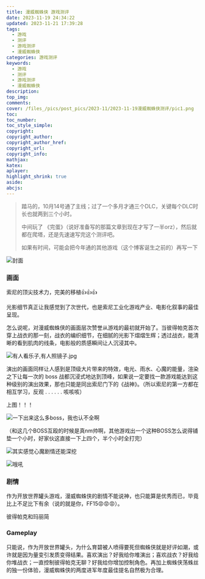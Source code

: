 ```yaml
---
title: 漫威蜘蛛侠 游戏测评
date: 2023-11-19 24:34:22
updated: 2023-11-21 17:39:28
tags:
  - 游戏
  - 测评
  - 游戏测评
  - 漫威蜘蛛侠
categories: 游戏测评
keywords:
  - 游戏
  - 测评
  - 游戏测评
  - 漫威蜘蛛侠
description: 
top_img:
comments:
cover: /files_/pics/post_pics/2023-11/2023-11-19漫威蜘蛛侠测评/pic1.png
toc:
toc_number:
toc_style_simple:
copyright:
copyright_author:
copyright_author_href:
copyright_url:
copyright_info:
mathjax:
katex:
aplayer:
highlight_shrink: true
aside:
abcjs:
---
```


> 踏马的，10月14号通了主线；过了一个多月才通三个DLC，关键每个DLC时长也就两到三个小时。
>
> 中间玩了 《完蛋》（说好准备写的那篇文章到现在才写了一半orz），然后就都在爬塔，还是先速速写完这个测评吧。
>
> 如果有时间，可能会把今年通的其他游戏（这个博客诞生之前的）再写一下

![封面](/Cx330-502-Blogs/files_/pics/post_pics/2023-11/2023-09-18最后生还者测评/pic1.png)

### 画面

索尼的顶尖技术力，完美的移植👍👍👍

光影细节真正让我感觉到了次世代，也是索尼工业化游戏产业、电影化叙事的最佳呈现。

怎么说呢，对漫威蜘蛛侠的画面层次赞誉从游戏的最初就开始了。当彼得帕克首次穿上战衣的那一刻，战衣的编织细节，在细腻的光影下熠熠生辉；透过战衣，能清晰的看到肌肉的线条，电影般的质感瞬间让人沉浸其中。

![有人看乐子,有人照镜子.jpg](/Cx330-502-Blogs/files_/pics/post_pics/2023-11/2023-11-19漫威蜘蛛侠测评/pic2.png)

演出的画面同样让人感到是顶级大片带来的特效，电光、雨水、心魔的能量，渲染之下让每一次的 boss 战都沉浸式地达到顶峰，如果说一定要找一款游戏能达到这种级别的演出效果，那也只能是同出索尼门下的《战神》。（所以索尼的第一方都在相互学习，反观 . . . . . . 咳咳咳）

上图！！！

![一下出来这么多boss，我也认不全啊](/Cx330-502-Blogs/files_/pics/post_pics/2023-11/2023-11-19漫威蜘蛛侠测评/pic4.png)

（和这几个BOSS互殴的时候是真nm帅啊，其他游戏出一个这种BOSS怎么说得铺垫一个小时，好家伙这直接一下上四个，半个小时全打完）

![其实感觉心魔剧情还能深挖](/Cx330-502-Blogs/files_/pics/post_pics/2023-11/2023-11-19漫威蜘蛛侠测评/pic5.png)

![哦吼](/Cx330-502-Blogs/files_/pics/post_pics/2023-11/2023-11-19漫威蜘蛛侠测评/pic3.png)

### 剧情

作为开放世界罐头游戏，漫威蜘蛛侠的剧情不能说神，也只能算是优秀而已，毕竟比上不足比下有余（说的就是你，FF15😡😡😡）。

彼得帕克和玛丽简

### Gameplay

只能说，作为开放世界罐头，为什么育碧被人喷得要死但蜘蛛侠就是好评如潮，或许就是因为量变引发质变得结果。喜欢演出？好我给你堆演出；喜欢战衣？好我给你堆战衣；一直控制彼得帕克无聊？好我给你增加控制角色。再加上蜘蛛侠荡蛛丝的独一份体验，漫威蜘蛛侠的两度进军年度最佳提名自然极为合理。
